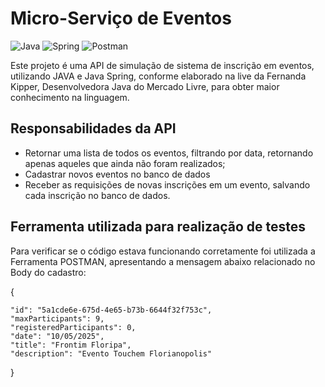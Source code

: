 # Micro-Serviço de Eventos
![Java](https://img.shields.io/badge/java-%23ED8B00.svg?style=for-the-badge&logo=openjdk&logoColor=white) ![Spring](https://img.shields.io/badge/spring-%236DB33F.svg?style=for-the-badge&logo=spring&logoColor=white) ![Postman](https://img.shields.io/badge/Postman-FF6C37.svg?style=for-the-badge&logo=Postman&logoColor=white)

Este projeto é uma API de simulação de sistema de inscrição em eventos, utilizando JAVA e Java Spring, conforme elaborado na live da Fernanda Kipper, Desenvolvedora Java do Mercado Livre, para obter maior conhecimento na linguagem.

## Responsabilidades da API
- Retornar uma lista de todos os eventos, filtrando por data, retornando apenas aqueles que ainda não foram realizados;
- Cadastrar novos eventos no banco de dados
- Receber as requisições de novas inscrições em um evento, salvando cada inscrição no banco de dados.

## Ferramenta utilizada para realização de testes
Para verificar se o código estava funcionando corretamente foi utilizada a Ferramenta POSTMAN, apresentando a mensagem abaixo relacionado no Body do cadastro:

{
    
    "id": "5a1cde6e-675d-4e65-b73b-6644f32f753c",
    "maxParticipants": 9,
    "registeredParticipants": 0,
    "date": "10/05/2025",
    "title": "Frontim Floripa",
    "description": "Evento Touchem Florianopolis"
}











